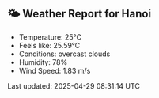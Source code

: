 <!-- WEATHER-START -->
## 🌤 Weather Report for Hanoi

- Temperature: 25°C
- Feels like: 25.59°C
- Conditions: overcast clouds
- Humidity: 78%
- Wind Speed: 1.83 m/s

Last updated: 2025-04-29 08:31:14 UTC
<!-- WEATHER-END -->
